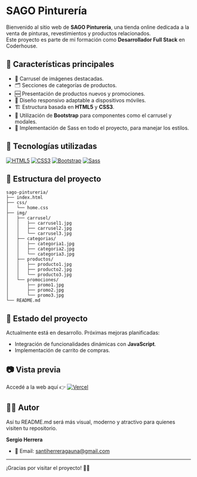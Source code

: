 # SAGO Pinturería

Bienvenido al sitio web de **SAGO Pinturería**, una tienda online dedicada a la venta de pinturas, revestimientos y productos relacionados.  
Este proyecto es parte de mi formación como **Desarrollador Full Stack** en Coderhouse.

## 🌟 Características principales

- 🎠 Carrusel de imágenes destacadas.
- 🗂️ Secciones de categorías de productos.
- 🆕 Presentación de productos nuevos y promociones.
- 📱 Diseño responsivo adaptable a dispositivos móviles.
- 🏗️ Estructura basada en **HTML5** y **CSS3**.
- 🧩 Utilización de **Bootstrap** para componentes como el carrusel y modales.
- 🎨 Implementación de Sass en todo el proyecto, para manejar los estilos.

## 🚀 Tecnologías utilizadas

[![HTML5](https://img.shields.io/badge/HTML5-E34F26?logo=html5&logoColor=white)](#)
[![CSS3](https://img.shields.io/badge/CSS3-1572B6?logo=css3&logoColor=white)](#)
[![Bootstrap](https://img.shields.io/badge/Bootstrap-7952B3?logo=bootstrap&logoColor=white)](#)
[![Sass](https://img.shields.io/badge/Sass-CC6699?logo=sass&logoColor=white)](#)

## 📁 Estructura del proyecto

```plaintext
sago-pintureria/
├── index.html
├── css/
│   └── home.css
├── img/
│   ├── carrusel/
│   │   ├── carrusel1.jpg
│   │   ├── carrusel2.jpg
│   │   └── carrusel3.jpg
│   ├── categorias/
│   │   ├── categoria1.jpg
│   │   ├── categoria2.jpg
│   │   └── categoria3.jpg
│   ├── productos/
│   │   ├── producto1.jpg
│   │   ├── producto2.jpg
│   │   └── producto3.jpg
│   └── promociones/
│       ├── promo1.jpg
│       ├── promo2.jpg
│       └── promo3.jpg
└── README.md
```

## 📌 Estado del proyecto

Actualmente está en desarrollo.
Próximas mejoras planificadas:

- Integración de funcionalidades dinámicas con **JavaScript**.
- Implementación de carrito de compras.

## 📷 Vista previa

Accedé a la web aquí 👉 [![Vercel](https://img.shields.io/badge/Vercel-000?logo=vercel&logoColor=white)](https://sago-pintureria-git-main-sergio-herreras-projects-d03a054b.vercel.app)

## 👨‍💻 Autor

Así tu README.md será más visual, moderno y atractivo para quienes visiten tu repositorio.

**Sergio Herrera**

- 📧 Email: santiherreragauna@gmail.com

---

¡Gracias por visitar el proyecto! 🎨✨
